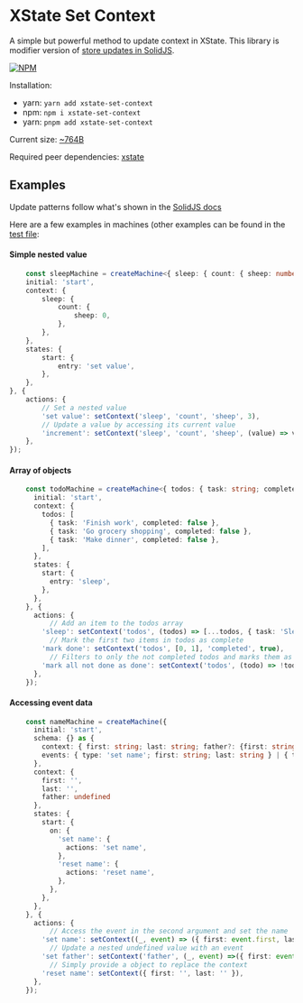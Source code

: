 # XState Set Context

A simple but powerful method to update context in XState. This library is modifier version of [store updates in SolidJS](https://www.solidjs.com/docs/latest/api#updating-stores).

[![NPM](https://nodei.co/npm/xstate-set-context.png)](https://www.npmjs.com/package/xstate-set-context)

Installation:
- yarn: ``` yarn add xstate-set-context ```
- npm: ``` npm i xstate-set-context ```
- yarn: ``` pnpm add xstate-set-context ```

Current size: [~764B](https://bundlephobia.com/package/xstate-set-context@1.0.1)

Required peer dependencies: [xstate](https://www.npmjs.com/package/xstate)

## Examples

Update patterns follow what's shown in the [SolidJS docs](https://www.solidjs.com/docs/latest/api#updating-stores)

Here are a few examples in machines (other examples can be found in the [test file](./test/set-context.test.ts):

#### Simple nested value
```typescript
    const sleepMachine = createMachine<{ sleep: { count: { sheep: number } } }>({
    initial: 'start',
    context: {
        sleep: {
            count: {
                sheep: 0,
            },
        },
    },
    states: {
        start: {
            entry: 'set value',
        },
    },
}, {
    actions: {
        // Set a nested value
        'set value': setContext('sleep', 'count', 'sheep', 3),
        // Update a value by accessing its current value
        'increment': setContext('sleep', 'count', 'sheep', (value) => value + 1),
    },
});
```

#### Array of objects
```typescript
    const todoMachine = createMachine<{ todos: { task: string; completed: boolean }[]; }>({
      initial: 'start',
      context: {
        todos: [
          { task: 'Finish work', completed: false },
          { task: 'Go grocery shopping', completed: false },
          { task: 'Make dinner', completed: false },
        ],
      },
      states: {
        start: {
          entry: 'sleep',
        },
      },
    }, {
      actions: {
          // Add an item to the todos array
        'sleep': setContext('todos', (todos) => [...todos, { task: 'Sleep', completed: false }]),
          // Mark the first two items in todos as complete
        'mark done': setContext('todos', [0, 1], 'completed', true),
          // Filters to only the not completed todos and marks them as completed
        'mark all not done as done': setContext('todos', (todo) => !todo.completed, 'completed', true)
      },
    });
```

#### Accessing event data
```typescript
    const nameMachine = createMachine({
      initial: 'start',
      schema: {} as {
        context: { first: string; last: string; father?: {first: string; last: string; }  };
        events: { type: 'set name'; first: string; last: string } | { type: 'set father'; first: string; last: string } | { type: 'reset name' };
      },
      context: {
        first: '',
        last: '',
        father: undefined
      },
      states: {
        start: {
          on: {
            'set name': {
              actions: 'set name',
            },
            'reset name': {
              actions: 'reset name',
            },
          },
        },
      },
    }, {
      actions: {
          // Access the event in the second argument and set the name
        'set name': setContext((_, event) => ({ first: event.first, last: event.last })),
          // Update a nested undefined value with an event
        'set father': setContext('father', (_, event) =>({ first: event.first, last: event.last })),
          // Simply provide a object to replace the context
        'reset name': setContext({ first: '', last: '' }),
      },
    });
```

